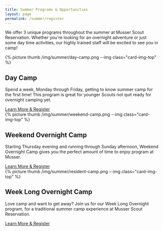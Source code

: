 ```yaml
---
title: Summer Programs & Opportunities
layout: page
permalink: /summer/register
---
```

We offer 3 unique programs throughout the summer at Musser Scout Reservation.  Whether you're looking for an overnight adventure or just some day time activities, our highly trained staff will be excited to see you in camp!

<div class="row mb-3">
  <div class="col-md-4">
    <div class="card">
      {% picture thumb /img/summer/day-camp.png --img class="card-img-top" %}
      <div class="card-body">
        <h2 class="card-title">Day Camp</h2>
        <p class="card-text">Spend a week, Monday through Friday, getting to know summer camp for the first time! This program is great for younger Scouts not quit ready for overnight camping yet.</p>
        <a href="/summer/day-camp" class="btn btn-primary btn-block">Learn More & Register</a>
      </div>
    </div>
  </div>
  <div class="col-md-4">
    <div class="card">
      {% picture thumb /img/summer/weekend-camp.png --img class="card-img-top" %}
      <div class="card-body">
        <h2 class="card-title">Weekend Overnight Camp</h2>
        <p class="card-text">Starting Thursday evening and running through Sunday afternoon, Weekend Overnight Camp gives you the perfect amount of time to enjoy program at Musser.</p>
        <a href="/summer/weekend-overnight" class="btn btn-primary btn-block">Learn More & Register</a>
      </div>
    </div>
  </div>
  <div class="col-md-4">
    <div class="card">
      {% picture thumb /img/summer/resident-camp.png --img class="card-img-top" %}
      <div class="card-body">
        <h2 class="card-title">Week Long Overnight Camp</h2>
        <p class="card-text">Love camp and want to get away?  Join us for our Week Long Overnight program, for a traditional summer camp experience at Musser Scout Reservation.</p>
        <a href="/summer/weeklong-overnight" class="btn btn-primary btn-block">Learn More & Register</a>
      </div>
    </div>
  </div>
</div>
